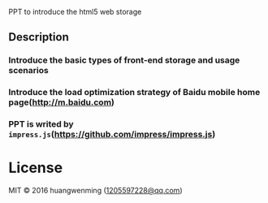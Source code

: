 PPT to introduce the html5 web storage
 
## Description

### Introduce the basic types of front-end storage and usage scenarios

### Introduce the load optimization strategy of Baidu mobile home page(http://m.baidu.com)

### PPT is writed by `impress.js`(https://github.com/impress/impress.js)

 
# License
 MIT © 2016 huangwenming (1205597228@qq.com)

